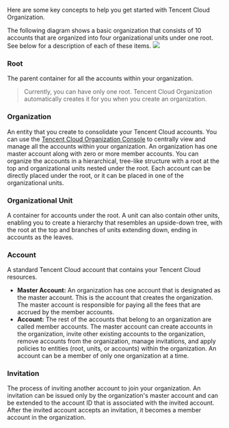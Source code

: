 Here are some key concepts to help you get started with Tencent Cloud Organization. 

The following diagram shows a basic organization that consists of 10 accounts that are organized into four organizational units under one root. See below for a description of each of these items.
![](https://main.qcloudimg.com/raw/f9703668580dfc1565c7f3c772810120.png)

### Root
The parent container for all the accounts within your organization.

>Currently, you can have only one root. Tencent Cloud Organization automatically creates it for you when you create an organization.

### Organization
An entity that you create to consolidate your Tencent Cloud accounts. You can use the [Tencent Cloud Organization Console]() to centrally view and manage all the accounts within your organization. An organization has one master account along with zero or more member accounts. You can organize the accounts in a hierarchical, tree-like structure with a root at the top and organizational units nested under the root. Each account can be directly placed under the root, or it can be placed in one of the organizational units.

### Organizational Unit
A container for accounts under the root. A unit can also contain other units, enabling you to create a hierarchy that resembles an upside-down tree, with the root at the top and branches of units extending down, ending in accounts as the leaves.

### Account
A standard Tencent Cloud account that contains your Tencent Cloud resources.
- **Master Account:**
An organization has one account that is designated as the master account. This is the account that creates the organization. The master account is responsible for paying all the fees that are accrued by the member accounts.
- **Account:**
The rest of the accounts that belong to an organization are called member accounts. The master account can create accounts in the organization, invite other existing accounts to the organization, remove accounts from the organization, manage invitations, and apply policies to entities (root, units, or accounts) within the organization. An account can be a member of only one organization at a time. 

### Invitation
The process of inviting another account to join your organization. An invitation can be issued only by the organization's master account and can be extended to the account ID that is associated with the invited account. After the invited account accepts an invitation, it becomes a member account in the organization. 
